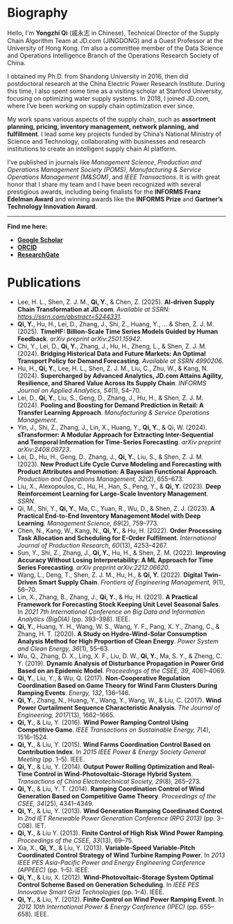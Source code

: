 # Biography

Hello, I'm **Yongzhi Qi** (戚永志 in Chinese), Technical Director of the Supply Chain Algorithm Team at JD.com (JINGDONG) and a Guest Professor at the University of Hong Kong. I’m also a committee member of the Data Science and Operations Intelligence Branch of the Operations Research Society of China.

I obtained my Ph.D. from Shandong University in 2016, then did postdoctoral research at the China Electric Power Research Institute. During this time, I also spent some time as a visiting scholar at Stanford University, focusing on optimizing water supply systems. In 2018, I joined JD.com, where I’ve been working on supply chain optimization ever since.

My work spans various aspects of the supply chain, such as **assortment planning, pricing, inventory management, network planning, and fulfillment**. I lead some key projects funded by China’s National Ministry of Science and Technology, collaborating with businesses and research institutions to create an intelligent supply chain AI platform.

I’ve published in journals like *Management Science*, *Production and Operations Management Society (POMS)*, *Manufacturing & Service Operations Management (M&SOM)*, and *IEEE Transactions*. It is with great honor that I share my team and I have been recognized with several prestigious awards, including being finalists for the **INFORMS Franz Edelman Award** and winning awards like the **INFORMS Prize** and **Gartner’s Technology Innovation Award**.

---

**Find me here:**

* [**Google Scholar** ](https://scholar.google.com/citations?user=0TXdnnoAAAAJ&hl=zh-TW)
* [**ORCID** ](https://orcid.org/0009-0004-1434-379X)
* [**ResearchGate** ](https://www.researchgate.net/profile/Yongzhi-Qi-2)


# Publications

- Lee, H. L., Shen, Z. J. M., **Qi, Y.**, & Chen, Z. (2025). **AI-driven Supply Chain Transformation at JD.com**. *Available at SSRN: https://ssrn.com/abstract=5244331*.
- **Qi, Y.**, Hu, H., Lei, D., Zhang, J., Shi, Z., Huang, Y., ... & Shen, Z. J. M. (2025). **TimeHF: Billion-Scale Time Series Models Guided by Human Feedback**. *arXiv preprint arXiv:2501.15942*.
- Chi, Y., Lei, D., **Qi, Y.**, Zhang, J., Hu, H., Zheng, L., & Shen, Z. J. M. (2024). **Bridging Historical Data and Future Markets: An Optimal Transport Policy for Demand Forecasting**. *Available at SSRN 4990206*.
- Hu, H., **Qi, Y.**, Lee, H. L., Shen, Z. J. M., Liu, C., Zhu, W., & Kang, N. (2024). **Supercharged by Advanced Analytics, JD.com Attains Agility, Resilience, and Shared Value Across Its Supply Chain**. *INFORMS Journal on Applied Analytics, 54*(1), 54–70.
- Lei, D., **Qi, Y.**, Liu, S., Geng, D., Zhang, J., Hu, H., & Shen, Z. J. M. (2024). **Pooling and Boosting for Demand Prediction in Retail: A Transfer Learning Approach**. *Manufacturing & Service Operations Management*.
- Yin, J., Shi, Z., Zhang, J., Lin, X., Huang, Y., **Qi, Y.**, & Qi, W. (2024). **sTransformer: A Modular Approach for Extracting Inter-Sequential and Temporal Information for Time-Series Forecasting**. *arXiv preprint arXiv:2408.09723*.
- Lei, D., Hu, H., Geng, D., Zhang, J., **Qi, Y.**, Liu, S., & Shen, Z. J. M. (2023). **New Product Life Cycle Curve Modeling and Forecasting with Product Attributes and Promotion: A Bayesian Functional Approach**. *Production and Operations Management, 32*(2), 655–673.
- Liu, X., Alexopoulos, C., Hu, H., Han, S., Peng, Y., & **Qi, Y.** (2023). **Deep Reinforcement Learning for Large-Scale Inventory Management**. *SSRN*.
- Qi, M., Shi, Y., **Qi, Y.**, Ma, C., Yuan, R., Wu, D., & Shen, Z. J. (2023). **A Practical End-to-End Inventory Management Model with Deep Learning**. *Management Science, 69*(2), 759–773.
- Chen, N., Kang, W., Kang, N., **Qi, Y.**, & Hu, H. (2022). **Order Processing Task Allocation and Scheduling for E-Order Fulfilment**. *International Journal of Production Research, 60*(13), 4253–4267.
- Sun, Y., Shi, Z., Zhang, J., **Qi, Y.**, Hu, H., & Shen, Z. M. (2022). **Improving Accuracy Without Losing Interpretability: A ML Approach for Time Series Forecasting**. *arXiv preprint arXiv:2212.06620*.
- Wang, L., Deng, T., Shen, Z. J. M., Hu, H., & **Qi, Y.** (2022). **Digital Twin-Driven Smart Supply Chain**. *Frontiers of Engineering Management, 9*(1), 56–70.
- Lin, X., Zhang, B., Zhang, J., **Qi, Y.**, & Hu, H. (2021). **A Practical Framework for Forecasting Stock Keeping Unit Level Seasonal Sales**. In *2021 7th International Conference on Big Data and Information Analytics (BigDIA)* (pp. 393–398). IEEE.
- **Qi, Y.**, Huang, Y. H., Wang, W. S., Wang, Y. F., Pang, X. Y., Zhang, C., & Zhang, H. T. (2020). **A Study on Hydro-Wind-Solar Consumption Analysis Method for High Proportion of Clean Energy**. *Power System and Clean Energy, 36*(1), 55–63.
- Wu, Q., Zhang, D. X., Ling, X. F., Liu, D. W., **Qi, Y.**, Ma, S. Y., & Zheng, C. Y. (2019). **Dynamic Analysis of Disturbance Propagation in Power Grid Based on an Epidemic Model**. *Proceedings of the CSEE, 39*, 4061–4069.
- **Qi, Y.**, Liu, Y., & Wu, Q. (2017). **Non-Cooperative Regulation Coordination Based on Game Theory for Wind Farm Clusters During Ramping Events**. *Energy, 132*, 136–146.
- **Qi, Y.**, Zhang, N., Huang, Y., Wang, Y., Wang, W., & Liu, C. (2017). **Wind Power Curtailment Sequence Characteristic Analysis**. *The Journal of Engineering, 2017*(13), 1662–1665.
- **Qi, Y.**, & Liu, Y. (2016). **Wind Power Ramping Control Using Competitive Game**. *IEEE Transactions on Sustainable Energy, 7*(4), 1516–1524.
- **Qi, Y.**, & Liu, Y. (2015). **Wind Farms Coordination Control Based on Contribution Index**. In *2015 IEEE Power & Energy Society General Meeting* (pp. 1–5). IEEE.
- **Qi, Y.**, & Liu, Y. (2014). **Output Power Rolling Optimization and Real-Time Control in Wind-Photovoltaic-Storage Hybrid System**. *Transactions of China Electrotechnical Society, 29*(8), 265–273.
- **Qi, Y.**, & Liu, Y. T. (2014). **Ramping Coordination Control of Wind Generation Based on Competitive Game Theory**. *Proceedings of the CSEE, 34*(25), 4341–4349.
- **Qi, Y.**, & Liu, Y. (2013). **Wind Generation Ramping Coordinated Control**. In *2nd IET Renewable Power Generation Conference (RPG 2013)* (pp. 3–C08). IET.
- **Qi, Y.**, & Liu Y. (2013). **Finite Control of High Risk Wind Power Ramping**. *Proceedings of the CSEE, 33*(13), 69–75.
- Xia, X., **Qi, Y.**, & Liu, Y. (2013). **Variable-Speed Variable-Pitch Coordinated Control Strategy of Wind Turbine Ramping Power**. In *2013 IEEE PES Asia-Pacific Power and Energy Engineering Conference (APPEEC)* (pp. 1–5). IEEE.
- **Qi, Y.**, & Liu, X. (2012). **Wind-Photovoltaic-Storage System Optimal Control Scheme Based on Generation Scheduling**. In *IEEE PES Innovative Smart Grid Technologies* (pp. 1–4). IEEE.
- **Qi, Y.**, & Liu, Y. (2012). **Finite Control on Wind Power Ramping Event**. In *2012 10th International Power & Energy Conference (IPEC)* (pp. 655–658). IEEE.
